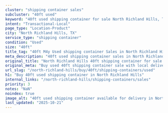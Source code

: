 ```yaml
---
cluster: "shipping container sales"
subcluster: "40ft used"
keyword: "40ft used shipping container for sale North Richland Hills, TX"
intent: "Transactional-Local"
page_type: "Location-Product"
city: "North Richland Hills, TX"
service_type: "shipping container"
condition: "Used"
size: "40ft"
title_tag: "40ft M4y Used shipping container Sales in North Richland Hills | LC Container"
meta_description: "40ft used shipping container sales in North Richland Hills. Fast delivery, competitive pricing. Serving shipping containers area. Quote ID: UAE. Call (214) 524-4168 for your free quote today."
original_title: "North Richland Hills 40ft shipping container for sale | LC"
original_meta: "Buy used 40ft shipping container sale with local delivery in North Richland Hills, TX. LC Container — local Since 2003. Request a fast quote today."
url_slug: "/north-richland-hills/buy/40ft/shipping-containers/used"
h1: "Buy 40ft used shipping container in North Richland Hills"
internal_links: "/north-richland-hills/shipping-containers/sales"
priority: 3
notes: "NaN"
noindex: true
image_alt: "40ft used shipping container available for delivery in North Richland Hills"
last_updated: "2025-10-21"
---
```


<!-- TODO: Add unique city/inventory copy, images, and internal links here. -->
